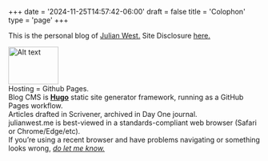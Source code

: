 +++
date = '2024-11-25T14:57:42-06:00'
draft = false
title = 'Colophon'
type = 'page'
+++



This is the personal blog of [Julian West.](http://julianwest.me/Blog/about/about/) Site Disclosure [here.](https://julianwest.me/Blog/site-disclosure/site-disclosure/)

<img src="https://julianwest.me/Blog/colophon/julian.jpeg" alt="Alt text" width="100" height="75">

<div style="font-size: 14px;">
Hosting = Github Pages.<br>
Blog CMS is <b><a href="https://gohugo.io">Hugo</a></b> static site generator framework, running as a GitHub Pages workflow.<br>
Articles drafted in Scrivener, archived in Day One journal.<br>
julianwest.me is best-viewed in a standards-compliant web browser (Safari or Chrome/Edge/etc).<br>
If you’re using a recent browser and have problems navigating or something looks wrong, <i><a href="https://julianwest.me/Blog/contact/contacting/">do let me know.</a></i>
</div>